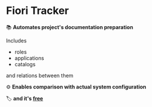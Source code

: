 # Fiori Tracker

📚 **Automates project's documentation preparation**

Includes
- roles
- applications
- catalogs<br>

and relations between them

⚙️ **Enables comparison with actual system configuration**


🏷️ **and it's [free](/free.md)**



